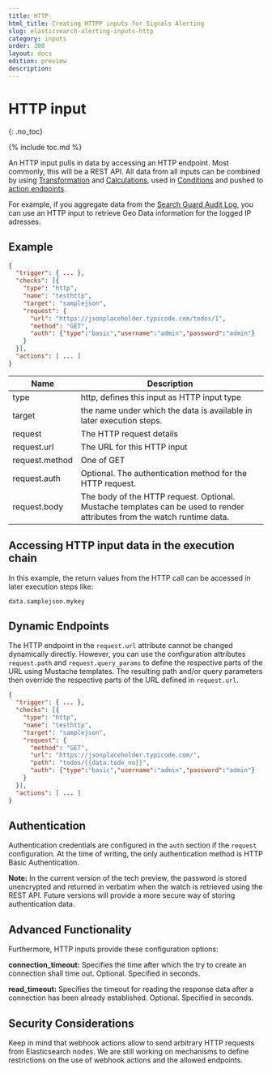 ```yaml
---
title: HTTP
html_title: Creating HTTPP inputs for Signals Alerting
slug: elasticsearch-alerting-inputs-http
category: inputs
order: 300
layout: docs
edition: preview
description: 
---
```


<!--- Copyright 2019 floragunn GmbH -->

# HTTP input
{: .no_toc}

{% include toc.md %}


An HTTP input pulls in data by accessing an HTTP endpoint. Most commonly, this will be a REST API. All data from all inputs can be combined by using [Transformation](transformations_transformations.md) and [Calculations](transformations_calculations.md), used in [Conditions](conditions.md) and pushed to [action endpoints](actions.md).

For example, if you aggregate data from the [Search Guard Audit Log](auditlog), you can  use an HTTP input to retrieve Geo Data information for the logged IP adresses.

## Example

```json
{
  "trigger": { ... },
  "checks": [{
    "type": "http",
    "name": "testhttp",
    "target": "samplejson",
    "request": {
      "url": "https://jsonplaceholder.typicode.com/todos/1",
      "method": "GET",
      "auth": {"type":"basic","username":"admin","password":"admin"}
    }
  }],
  "actions": [ ... ]
}
```

| Name | Description |
|---|---|
| type | http, defines this input as HTTP input type|
| target | the name under which the data is available in later execution steps. |
| request | The HTTP request details |
| request.url | The URL for this HTTP input |
| request.method | One of  GET|PUT|POST|DELETE |
| request.auth | Optional. The authentication method for the HTTP request. |
| request.body | The body of the HTTP request. Optional. Mustache templates can be used to render attributes from the watch runtime data. |

## Accessing HTTP input data in the execution chain

In this example, the return values from the HTTP call can be accessed in later execution steps like:

```
data.samplejson.mykey
```

## Dynamic Endpoints

The HTTP endpoint in the `request.url` attribute cannot be changed dynamically directly. However, you can use the configuration attributes `request.path` and `request.query_params` to define the respective parts of the URL using Mustache templates. The resulting path and/or query parameters then override the respective parts of the URL defined in `request.url`.



```json
{
  "trigger": { ... },
  "checks": [{
    "type": "http",
    "name": "testhttp",
    "target": "samplejson",
    "request": {
      "method": "GET",
      "url": "https://jsonplaceholder.typicode.com/",
      "path": "todos/{{data.todo_no}}",
      "auth": {"type":"basic","username":"admin","password":"admin"}
    }
  }],
  "actions": [ ... ]
}
```


## Authentication

Authentication credentials are configured in the `auth` section if the `request` configuration. At the time of writing, the only authentication method is HTTP Basic Authentication.

**Note:** In the current version of the tech preview, the password is stored unencrypted and returned in verbatim when the watch is retrieved using the REST API. Future versions will provide a more secure way of storing authentication data.

## Advanced Functionality

Furthermore, HTTP inputs provide these configuration options:

**connection_timeout:** Specifies the time after which the try to create an connection shall time out. Optional. Specified in seconds.

**read_timeout:** Specifies the timeout for reading the response data after a connection has been already established. Optional. Specified in seconds.

## Security Considerations

Keep in mind that webhook actions allow to send arbitrary HTTP requests from Elasticsearch nodes. We are still working on mechanisms to define restrictions on the use of webhook actions and the allowed endpoints.
